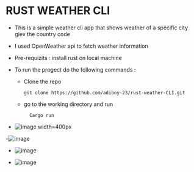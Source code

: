 # RUST WEATHER CLI
- This is a simple weather cli app that shows weather of a specific city giev the country code
- I used OpenWeather api to fetch weather information
- Pre-requizits : install rust on local machine
- To run the progect do the following commands :
    - Clone the repo

      ```
      git clone https://github.com/adiboy-23/rust-weather-CLI.git
      ```
      
    - go to the working directory and run
      
      ```
        Cargo run
      ```
      
- ![image width=400px](https://github.com/adiboy-23/rust-weather-CLI/assets/123615666/9f0ef64e-979e-45b6-904c-bc76433f8ccf)
  
-![image](https://github.com/adiboy-23/rust-weather-CLI/assets/123615666/8be609e8-dcf4-48ed-bcb4-3d96e5510b64)

- ![image](https://github.com/adiboy-23/rust-weather-CLI/assets/123615666/1bbceb0f-3603-4b95-af50-ef59f15d1ce3)
  
- ![image](https://github.com/adiboy-23/rust-weather-CLI/assets/123615666/a2d01230-4d34-42ce-868e-b6c419e56d24)



